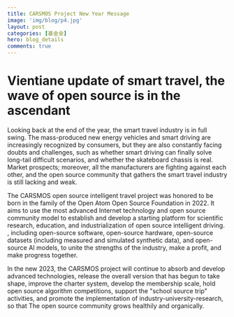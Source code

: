 ```yaml
---
title: CARSMOS Project New Year Message
image: 'img/blog/p4.jpg'
layout: post
categories: [基金会]
hero: blog_details
comments: true
---
```


# Vientiane update of smart travel, the wave of open source is in the ascendant

Looking back at the end of the year, the smart travel industry is in full swing. The mass-produced new energy vehicles and smart driving are increasingly recognized by consumers, but they are also constantly facing doubts and challenges, such as whether smart driving can finally solve long-tail difficult scenarios, and whether the skateboard chassis is real. Market prospects; moreover, all the manufacturers are fighting against each other, and the open source community that gathers the smart travel industry is still lacking and weak.

The CARSMOS open source intelligent travel project was honored to be born in the family of the Open Atom Open Source Foundation in 2022. It aims to use the most advanced Internet technology and open source community model to establish and develop a starting platform for scientific research, education, and industrialization of open source intelligent driving. , including open-source software, open-source hardware, open-source datasets (including measured and simulated synthetic data), and open-source AI models, to unite the strengths of the industry, make a profit, and make progress together.

In the new 2023, the CARSMOS project will continue to absorb and develop advanced technologies, release the overall version that has begun to take shape, improve the charter system, develop the membership scale, hold open source algorithm competitions, support the "school source trip" activities, and promote the implementation of industry-university-research, so that The open source community grows healthily and organically.

